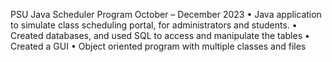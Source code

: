PSU Java Scheduler Program				     October – December 2023
•	Java application to simulate class scheduling portal, for administrators and students.
•	Created databases, and used SQL to access and manipulate the tables
•	Created a GUI
•	Object oriented program with multiple classes and files

